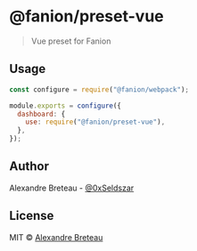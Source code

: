 # @fanion/preset-vue

> Vue preset for Fanion

## Usage

```javascript
const configure = require("@fanion/webpack");

module.exports = configure({
  dashboard: {
    use: require("@fanion/preset-vue"),
  },
});
```

## Author

Alexandre Breteau - [@0xSeldszar](https://twitter.com/0xSeldszar)

## License

MIT © [Alexandre Breteau](https://seldszar.fr)
